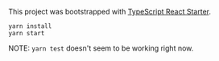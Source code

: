 This project was bootstrapped with [TypeScript React Starter](https://github.com/Microsoft/TypeScript-React-Starter#typescript-react-starter).

```
yarn install
yarn start
```

NOTE: `yarn test` doesn't seem to be working right now.

